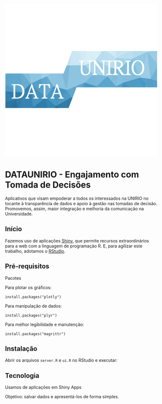  ![Logo_DATAUNIRIO](https://raw.githubusercontent.com/thiagoassantos/googlesheets-shinyapps/master/datauniriologo.png)
 
 # DATAUNIRIO - Engajamento com Tomada de Decisões
 
Aplicativos que visam empoderar a todos os interessados na UNIRIO no tocante à transparência de dados e apoio à gestão nas tomadas de decisão. Promovemos, assim, maior integração e melhoria da comunicação na Universidade.

## Início ##

Fazemos uso de aplicações [Shiny](http://shiny.rstudio.com/), que permite recursos extraordinários para a web com a linguagem de programação R. E, para agilizar este trabalho, adotamos o [RStudio](https://www.rstudio.com/).

## Pré-requisitos ##

Pacotes

Para plotar os gráficos:
```
install.packages("plotly")
```
Para manipulação de dados:
```
install.packages("plyr")
```
Para melhor legibilidade e manutenção:
```
install.packages("magrittr")
```

## Instalação ##

Abrir os arquivos ```server.R``` e ```ui.R``` no RStudio e executar:



## Tecnologia ##

Usamos de aplicações em Shiny Apps

Objetivo: salvar dados e apresentá-los de forma simples. 


<!--
 # Google Sheets & Shiny Apps
Aplicativo para facilitar a integração das planilhas Google com Shiny Apps.

Objetivo: salvar dados e apresentá-los de forma simples. 
-->
